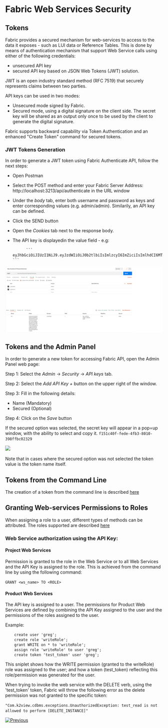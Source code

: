 # **Fabric Web Services Security** 

## Tokens

Fabric provides a secured mechanism for web-services to access to the data it exposes - such as LUI data or Reference Tables.
This is done by means of authentication mechanism that support Web Service calls using either of the following credentials:
- unsecured API key  
- secured API key based on JSON Web Tokens (JWT) solution. 

JWT is an open industry standard method (RFC 7519) that securely represents claims between two parties. 

API keys can be used in two modes:

- Unsecured mode signed by Fabric.
- Secured mode, using a digital signature on the client side. The secret key will be shared as an output only once to be used by the client to generate the digital signature.


Fabric supports backward capability via Token Authentication and an enhanced "Create Token" command for secured tokens. 


### JWT Tokens Generation 

In order to generate a JWT token using Fabric Authenticate API, follow the next steps:

- Open Postman
- Select the POST method and enter your Fabric Server Address: http://localhost:3213/api/authenticate in the URL window
- Under the *body* tab, enter both username and password as keys and enter corresponding values (e.g. admin/admin). Similarily, an API key can be defined.
- Click the SEND button
- Open the *Cookies* tab next to the response body.
- The API key is displayedin the value field - e.g: 

            ``` eyJhbGciOiJIUzI1NiJ9.eyJzdWIiOiJ0b2tlbiIsImlzcyI6ImZiciIsImlhdCI6MTYwNjY2MDg4MiwiZXhwIjoxNjA2NjYxNzgyLCJ1bm0iOiJhZG1pbiJ9.sQpH343SbfLPHrR7lp5eG4qZKGXXhMrkggX9wqVzLBQ ```

<img src="/articles/26_fabric_security/images/05_devop-prodEnv_PostMAN.png">
    



## Tokens and the Admin Panel

In order to generate a new token for accessing Fabric API, open the Admin Panel web page:

Step 1: Select the *Admin* -> *Security* -> *API keys* tab.

Step 2: Select the *Add API Key +* button on the upper right of the window.

Step 3: Fill in the following details:
- Name (Mandatory)
- Secured (Optional)

Step 4: Click on the *Save* button


If the secured option was selected, the secret key will appear in a pop=up window, with the ability to select and copy it.
```f151c40f-fede-4fb3-8010-398ffbc02329```


<img src="/articles/26_fabric_security/images/07_fabric_webToken.PNG">


Note that in cases where the secured option was not selected the token value is the token name itself.


## Tokens from the Command Line

The creation of a token from the command line is described [here](/articles/17_fabric_credentials/02_fabric_credentials_commands.md#create-token)

## Granting Web-services Permissions to Roles 

When assigning a role to a user, different types of methods can be attributed. 
The roles supported are described [here](/articles/17_fabric_credentials/02_fabric_credentials_commands.md#grant-ws_name-to-role-)


### Web Service authorization using the API Key:

#### Project Web Services

Permission is granted to the role in the Web Service or to all Web Services and the API Key is assigned to the role. This is achieved from the command line by using the following command:

```GRANT <ws_name> TO <ROLE>```


#### Product Web Services

The API key is assigned to a user. The permissions for Product Web Services are defined by combining the API Key assigned to the user and the permissions of the roles assigned to the user.

Example:

``` 
    create user 'greg';
    create role 'writeRole';
    grant WRITE on * to 'writeRole';
    assign role 'writeRole' to user 'greg';
    create token 'test_token' user 'greg';
```

This sniplet shows how the WRITE permission (granted to the writeRole) role was assigned to the user; and how a token (test_token) reflecting this role/permission was generated for the user.

When trying to invoke the web service with the DELETE verb, using the 'test_token' token, Fabric will throw the following error as the delete permission was not granted to the specific token: 

``` "Com.k2view.cdbms.exceptions.UnauthorizedException: test_read is not allowed to perform [DELETE_INSTANCE]" ```






[![Previous](/articles/images/Previous.png)](/articles/26_fabric_security/04_fabric_interfaces_security.md)

